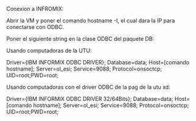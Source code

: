 Conexion a INFROMIX:

<p>Abrir la VM y poner el comando hostname -I, el cual dara la IP para conectarse con ODBC.</p>
<p>Poner el siguiente string en la clase ODBC del paquete DB:</p>
<p>Usando computadoras de la UTU:</p>
<p>Driver={IBM INFORMIX ODBC DRIVER};
Database=data;
Host=[comando hostname];
Server=ol_esi;
Service=9088;
Protocol=onsoctcp;
UID=root;PWD=root;</p>

<p>Usando computadoras con el driver ODBC de la pag de la utu xd:</p>
<p>Driver={IBM INFORMIX ODBC DRIVER 32/64Bits};
Database=data;
Host=[comando hostname];
Server=ol_esi;
Service=9088;
Protocol=onsoctcp;
UID=root;PWD=root;</p>
